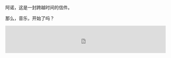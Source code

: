 阿诺，这是一封跨越时间的信件。

那么，音乐，开始了吗？

<iframe id="likapl" frameborder="no" border="0" marginwidth="0" marginheight="0" width=330 height=86 src="http://music.163.com/outchain/player?type=2&id=34078421&auto=1&height=66"></iframe>
<style>#likapl{width:100%;}</style>